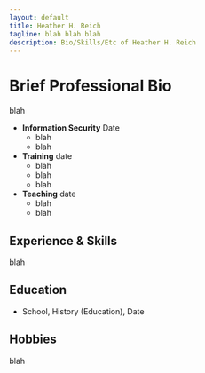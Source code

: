 ```yaml
---
layout: default
title: Heather H. Reich
tagline: blah blah blah
description: Bio/Skills/Etc of Heather H. Reich
---
```


# Brief Professional Bio

blah
* **Information Security** Date
  * blah
  * blah
* **Training** date
  * blah
  * blah
  * blah
* **Teaching** date
  * blah
  * blah

## Experience & Skills

blah

## Education

* School, History (Education), Date
  
## Hobbies

blah
